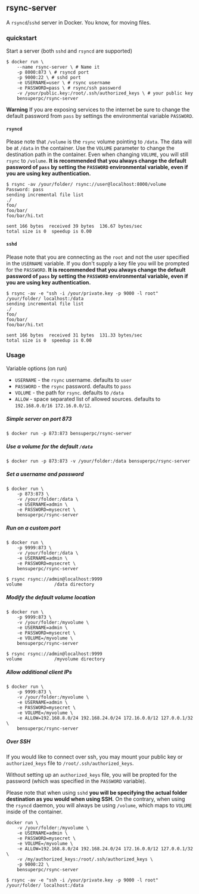 ## rsync-server

A `rsyncd`/`sshd` server in Docker. You know, for moving files.


### quickstart

Start a server (both `sshd` and `rsyncd` are supported)

```
$ docker run \
    --name rsync-server \ # Name it
    -p 8000:873 \ # rsyncd port
    -p 9000:22 \ # sshd port
    -e USERNAME=user \ # rsync username
    -e PASSWORD=pass \ # rsync/ssh password
    -v /your/public.key:/root/.ssh/authorized_keys \ # your public key
    bensuperpc/rsync-server
```

**Warning** If you are exposing services to the internet be sure to change the default password from `pass` by settings the environmental variable `PASSWORD`.

#### `rsyncd`

Please note that `/volume` is the `rsync` volume pointing to `/data`. The data
will be at `/data` in the container. Use the `VOLUME` parameter to change the
destination path in the container. Even when changing `VOLUME`, you will still
`rsync` to `/volume`. **It is recommended that you always change the default password of `pass` by setting the `PASSWORD` environmental variable, even if you are using key authentication.**

```
$ rsync -av /your/folder/ rsync://user@localhost:8000/volume
Password: pass
sending incremental file list
./
foo/
foo/bar/
foo/bar/hi.txt

sent 166 bytes  received 39 bytes  136.67 bytes/sec
total size is 0  speedup is 0.00
```


#### `sshd`

Please note that you are connecting as the `root` and not the user specified in
the `USERNAME` variable. If you don't supply a key file you will be prompted
for the `PASSWORD`. **It is recommended that you always change the default password of `pass` by setting the `PASSWORD` environmental variable, even if you are using key authentication.**

```
$ rsync -av -e "ssh -i /your/private.key -p 9000 -l root" /your/folder/ localhost:/data
sending incremental file list
./
foo/
foo/bar/
foo/bar/hi.txt

sent 166 bytes  received 31 bytes  131.33 bytes/sec
total size is 0  speedup is 0.00
```


### Usage

Variable options (on run)

* `USERNAME` - the `rsync` username. defaults to `user`
* `PASSWORD` - the `rsync` password. defaults to `pass`
* `VOLUME`   - the path for `rsync`. defaults to `/data`
* `ALLOW`    - space separated list of allowed sources. defaults to `192.168.0.0/16 172.16.0.0/12`.


##### Simple server on port 873

```
$ docker run -p 873:873 bensuperpc/rsync-server
```


##### Use a volume for the default `/data`

```
$ docker run -p 873:873 -v /your/folder:/data bensuperpc/rsync-server
```

##### Set a username and password

```
$ docker run \
    -p 873:873 \
    -v /your/folder:/data \
    -e USERNAME=admin \
    -e PASSWORD=mysecret \
    bensuperpc/rsync-server
```

##### Run on a custom port

```
$ docker run \
    -p 9999:873 \
    -v /your/folder:/data \
    -e USERNAME=admin \
    -e PASSWORD=mysecret \
    bensuperpc/rsync-server
```

```
$ rsync rsync://admin@localhost:9999
volume            /data directory
```


##### Modify the default volume location

```
$ docker run \
    -p 9999:873 \
    -v /your/folder:/myvolume \
    -e USERNAME=admin \
    -e PASSWORD=mysecret \
    -e VOLUME=/myvolume \
    bensuperpc/rsync-server
```

```
$ rsync rsync://admin@localhost:9999
volume            /myvolume directory
```

##### Allow additional client IPs

```
$ docker run \
    -p 9999:873 \
    -v /your/folder:/myvolume \
    -e USERNAME=admin \
    -e PASSWORD=mysecret \
    -e VOLUME=/myvolume \
    -e ALLOW=192.168.8.0/24 192.168.24.0/24 172.16.0.0/12 127.0.0.1/32 \
    bensuperpc/rsync-server
```


##### Over SSH

If you would like to connect over ssh, you may mount your public key or
`authorized_keys` file to `/root/.ssh/authorized_keys`.

Without setting up an `authorized_keys` file, you will be propted for the
password (which was specified in the `PASSWORD` variable).

Please note that when using `sshd` **you will be specifying the actual folder
destination as you would when using SSH.** On the contrary, when using the
`rsyncd` daemon, you will always be using `/volume`, which maps to `VOLUME`
inside of the container.

```
docker run \
    -v /your/folder:/myvolume \
    -e USERNAME=admin \
    -e PASSWORD=mysecret \
    -e VOLUME=/myvolume \
    -e ALLOW=192.168.8.0/24 192.168.24.0/24 172.16.0.0/12 127.0.0.1/32 \
    -v /my/authorized_keys:/root/.ssh/authorized_keys \
    -p 9000:22 \
    bensuperpc/rsync-server
```

```
$ rsync -av -e "ssh -i /your/private.key -p 9000 -l root" /your/folder/ localhost:/data
```
